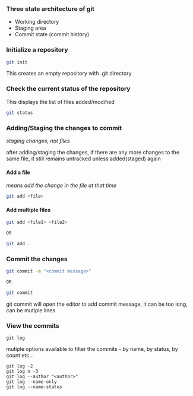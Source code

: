 ### Three state architecture of git
- Working directory
- Staging area
- Commit state (commit history) 

### Initialize a repository  

```bash
git init
```
This creates an empty repository with .git directory 

### Check the current status of the repository  
This displays the list of files added/modified
```bash
git status
```

### Adding/Staging the changes to commit
*staging changes, not files*  

after adding/staging the changes, if there are any more changes to the same file, it still remains untracked unless added(staged) again
#### Add a file
*means add the change in the file at that time*
```bash
git add <file>
```
#### Add multiple files
```bash
git add <file1> <file2>

OR

git add .
```

### Commit the changes

```bash
git commit -m "<commit message>"

OR

git commit
```
git commit will open the editor to add commit message, it can be too long, can be mutiple lines

### View the commits
```
git log
```
mutiple options available to filter the commits - by name, by status, by count etc...
```
git log -2 
git log n -3
git log --author "<author>"
git log --name-only
git log --name-status
